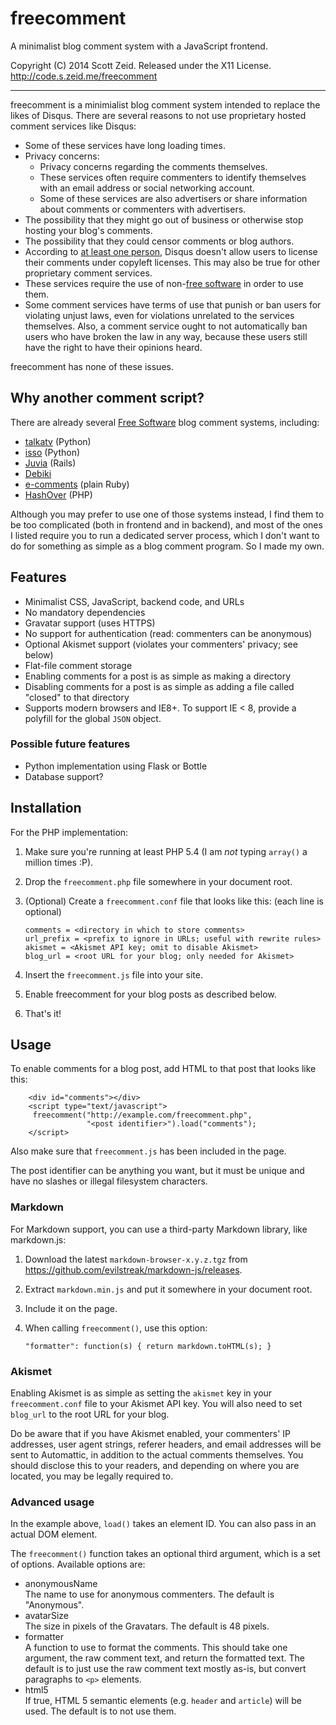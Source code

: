 freecomment
===========

A minimalist blog comment system with a JavaScript frontend.

Copyright (C) 2014 Scott Zeid.  Released under the X11 License.  
<http://code.s.zeid.me/freecomment>

* * * * *

freecomment is a minimialist blog comment system intended to replace
the likes of Disqus.  There are several reasons to not use proprietary
hosted comment services like Disqus:

* Some of these services have long loading times.
* Privacy concerns:
    * Privacy concerns regarding the comments themselves.
    * These services often require commenters to identify themselves
      with an email address or social networking account.
    * Some of these services are also advertisers or share information
      about comments or commenters with advertisers.
* The possibility that they might go out of business or otherwise stop
  hosting your blog's comments.
* The possibility that they could censor comments or blog authors.
* According to [at least one person][tildehash], Disqus doesn't allow
  users to license their comments under copyleft licenses.  This may
  also be true for other proprietary comment services.
* These services require the use of non-[free software][free-sw] in
  order to use them.
* Some comment services have terms of use that punish or ban users for
  violating unjust laws, even for violations unrelated to the services
  themselves.  Also, a comment service ought to not automatically ban
  users who have broken the law in any way, because these users still
  have the right to have their opinions heard.

[tildehash]: http://tildehash.com/?article=why-im-reinventing-disqus
[free-sw]:   https://gnu.org/philosophy/free-sw.html

freecomment has none of these issues.

Why another comment script?
---------------------------

There are already several [Free Software][free-sw] blog comment systems,
including:

* [talkatv](https://github.com/talkatv/talkatv) (Python)
* [isso](https://github.com/posativ/isso/) (Python)
* [Juvia](https://github.com/phusion/juvia) (Rails)
* [Debiki](http://www.debiki.com/)
* [e-comments](https://github.com/skx/e-comments/) (plain Ruby)
* [HashOver](http://www.tildehash.com/?article=why-im-reinventing-disqus) (PHP)

Although you may prefer to use one of those systems instead, I find them
to be too complicated (both in frontend and in backend), and most of the
ones I listed require you to run a dedicated server process, which I don't
want to do for something as simple as a blog comment program.  So I made
my own.

Features
--------

* Minimalist CSS, JavaScript, backend code, and URLs
* No mandatory dependencies
* Gravatar support (uses HTTPS)
* No support for authentication (read:  commenters can be anonymous)
* Optional Akismet support (violates your commenters' privacy; see below)
* Flat-file comment storage
* Enabling comments for a post is as simple as making a directory
* Disabling comments for a post is as simple as adding a file called
  "closed" to that directory
* Supports modern browsers and IE8+.  To support IE < 8, provide a
  polyfill for the global `JSON` object.

### Possible future features

* Python implementation using Flask or Bottle
* Database support?

Installation
------------

For the PHP implementation:

1.  Make sure you're running at least PHP 5.4 (I am *not* typing
    `array()` a million times :P).
2.  Drop the `freecomment.php` file somewhere in your document root.
3.  (Optional) Create a `freecomment.conf` file that looks like this:
    (each line is optional)
    
        comments = <directory in which to store comments>
        url_prefix = <prefix to ignore in URLs; useful with rewrite rules>
        akismet = <Akismet API key; omit to disable Akismet>
        blog_url = <root URL for your blog; only needed for Akismet>
    
4.  Insert the `freecomment.js` file into your site.
5.  Enable freecomment for your blog posts as described below.
6.  That's it!

Usage
-----

To enable comments for a blog post, add HTML to that post that looks
like this:
    
        <div id="comments"></div>
        <script type="text/javascript">
         freecomment("http://example.com/freecomment.php",
                     "<post identifier>").load("comments");
        </script>

Also make sure that `freecomment.js` has been included in the page.

The post identifier can be anything you want, but it must be unique
and have no slashes or illegal filesystem characters.

### Markdown

For Markdown support, you can use a third-party Markdown library,
like markdown.js:

1.  Download the latest `markdown-browser-x.y.z.tgz` from
    <https://github.com/evilstreak/markdown-js/releases>.
2.  Extract `markdown.min.js` and put it somewhere in your document
    root.
3.  Include it on the page.
4.  When calling `freecomment()`, use this option:
    
        "formatter": function(s) { return markdown.toHTML(s); }

### Akismet

Enabling Akismet is as simple as setting the `akismet` key in your
`freecomment.conf` file to your Akismet API key.  You will also
need to set `blog_url` to the root URL for your blog.

Do be aware that if you have Akismet enabled, your commenters' IP
addresses, user agent strings, referer headers, and email addresses
will be sent to Automattic, in addition to the actual comments
themselves.  You should disclose this to your readers, and depending
on where you are located, you may be legally required to.

### Advanced usage

In the example above, `load()` takes an element ID.  You can also
pass in an actual DOM element.

The `freecomment()` function takes an optional third argument,
which is a set of options.  Available options are:

* anonymousName  
  The name to use for anonymous commenters.  The default is "Anonymous".
* avatarSize  
  The size in pixels of the Gravatars.  The default is 48 pixels.
* formatter  
  A function to use to format the comments.  This should take one
  argument, the raw comment text, and return the formatted text.
  The default is to just use the raw comment text mostly as-is, but
  convert paragraphs to `<p>` elements.
* html5  
  If true, HTML 5 semantic elements (e.g. `header` and `article`) will
  be used.  The default is to not use them.
